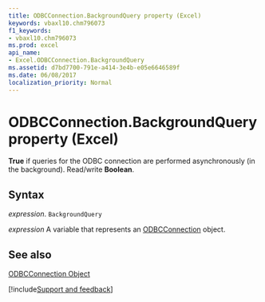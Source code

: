 ```yaml
---
title: ODBCConnection.BackgroundQuery property (Excel)
keywords: vbaxl10.chm796073
f1_keywords:
- vbaxl10.chm796073
ms.prod: excel
api_name:
- Excel.ODBCConnection.BackgroundQuery
ms.assetid: d7bd7700-791e-a414-3e4b-e05e6646589f
ms.date: 06/08/2017
localization_priority: Normal
---
```



# ODBCConnection.BackgroundQuery property (Excel)

 **True** if queries for the ODBC connection are performed asynchronously (in the background). Read/write **Boolean**.


## Syntax

_expression_. `BackgroundQuery`

_expression_ A variable that represents an [ODBCConnection](Excel.ODBCConnection.md) object.


## See also


[ODBCConnection Object](Excel.ODBCConnection.md)

[!include[Support and feedback](~/includes/feedback-boilerplate.md)]